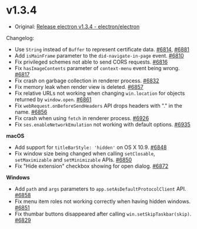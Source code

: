 # v1.3.4

* Original: [Release electron v1.3.4 - electron/electron](https://github.com/electron/electron/releases/tag/v1.3.4)

Changelog:

* Use `String` instead of `Buffer` to represent certificate data. [#6814](https://github.com/electron/electron/pull/6814), [#6881](https://github.com/electron/electron/pull/6881)
* Add `isMainFrame` parameter to the `did-navigate-in-page` event. [#6810](https://github.com/electron/electron/pull/6810)
* Fix privileged schemes not able to send CORS requests. [#6816](https://github.com/electron/electron/pull/6816)
* Fix `hasImageContents` parameter of `context-menu` event being wrong. [#6817](https://github.com/electron/electron/pull/6817)
* Fix crash on garbage collection in renderer process. [#6832](https://github.com/electron/electron/pull/6832)
* Fix memory leak when render view is deleted. [#6857](https://github.com/electron/electron/pull/6857)
* Fix relative URLs not working when changing `win.location` for objects returned by `window.open`. [#6861](https://github.com/electron/electron/pull/6861)
* Fix `webRequest.onBeforeSendHeaders` API drops headers with "." in the name. [#6856](https://github.com/electron/electron/pull/6856)
* Fix crash when using `fetch` in renderer process. [#6926](https://github.com/electron/electron/pull/6926)
* Fix `ses.enableNetworkEmulation` not working with default options. [#6935](https://github.com/electron/electron/pull/6935)

**macOS**

* Add support for `titleBarStyle: 'hidden'` on OS X 10.9. [#6848](https://github.com/electron/electron/pull/6848)
* Fix window size being changed when calling `setClosable`, `setMaximizable` and `setMinimizable` APIs. [#6850](https://github.com/electron/electron/pull/6850)
* Fix "Hide extension" checkbox showing for open dialog. [#6872](https://github.com/electron/electron/pull/6872)

**Windows**

* Add `path` and `args` parameters to `app.setAsDefaultProtocolClient` API. [#6858](https://github.com/electron/electron/pull/6858)
* Fix menu item roles not working correctly when having hidden windows. [#6851](https://github.com/electron/electron/pull/6851)
* Fix thumbar buttons disappeared after calling `win.setSkipTaskbar(skip)`. [#6829](https://github.com/electron/electron/pull/6829)
